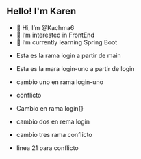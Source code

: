 ## Hello! I'm Karen

- 👋 Hi, I’m @Kachma6
- 👀 I’m interested in FrontEnd 
- 🌱 I’m currently learning Spring Boot
  
<!---
Kachma6/Kachma6 is a ✨ special ✨ repository because its `README.md` (this file) appears on your GitHub profile.
You can click the Preview link to take a look at your changes.
--->
 - Esta es la rama login a partir de main
 - Esta es la mara login-uno a partir de login
 - cambio uno en rama login-uno
 - conflicto


 - Cambio en rama login{}
 - cambio dos en rema login

 - cambio tres rama conflicto

 - linea 21 para conflicto

